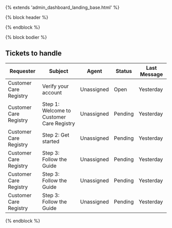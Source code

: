 {% extends 'admin_dashboard_landing_base.html' %}


{% block header %}

<link rel="stylesheet" href="/static/css/alltickets.css">

{% endblock %}

<!-- Tickets to handle page -->
{% block bodier %}

<div class="block">
    <div class="title">
        <h2>Tickets to handle</h2>
    </div>
    <div class="table">
        <table class="c-table">
            <thead>
                <tr>
                    <th scope="col">Requester</th>
                    <th scope="col">Subject</th>
                    <th scope="col">Agent</th>
                    <th scope="col">Status</th>
                    <th scope="col">Last Message</th>
                </tr>
            </thead>
            <tbody>
                <tr>
                    <td class="data">Customer Care Registry</td>
                    <td class="data">Verify your account</td>
                    <td class="data">Unassigned</td>
                    <td class="data">Open</td>
                    <td class="data">Yesterday</td>
                </tr>
                <tr>
                    <td class="data">Customer Care Registry</td>
                    <td class="data">Step 1: Welcome to Customer Care Registry</td>
                    <td class="data">Unassigned</td>
                    <td class="data">Pending</td>
                    <td class="data">Yesterday</td>
                </tr>
                <tr>
                    <td class="data">Customer Care Registry</td>
                    <td class="data">Step 2: Get started</td>
                    <td class="data">Unassigned</td>
                    <td class="data">Pending</td>
                    <td class="data">Yesterday</td>
                </tr>
                <tr>
                    <td class="data">Customer Care Registry</td>
                    <td class="data">Step 3: Follow the Guide</td>
                    <td class="data">Unassigned</td>
                    <td class="data">Pending</td>
                    <td class="data">Yesterday</td>
                </tr>
                <tr>
                    <td class="data">Customer Care Registry</td>
                    <td class="data">Step 3: Follow the Guide</td>
                    <td class="data">Unassigned</td>
                    <td class="data">Pending</td>
                    <td class="data">Yesterday</td>
                </tr>
                <tr>
                    <td class="data">Customer Care Registry</td>
                    <td class="data">Step 3: Follow the Guide</td>
                    <td class="data">Unassigned</td>
                    <td class="data">Pending</td>
                    <td class="data">Yesterday</td>
                </tr>
            </tbody>
        </table>
    </div>
</div>



{% endblock %}
